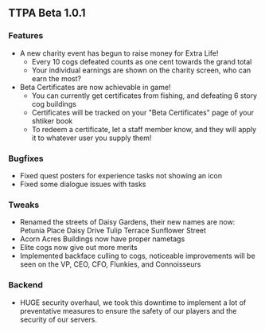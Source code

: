 ## TTPA Beta 1.0.1

### Features

  - A new charity event has begun to raise money for Extra Life!
    - Every 10 cogs defeated counts as one cent towards the grand total
    - Your individual earnings are shown on the charity screen, who can earn 
       the most?
  - Beta Certificates are now achievable in game!
    - You can currently get certificates from fishing, and defeating 6 story cog 
      buildings
    - Certificates will be tracked on your "Beta Certificates" page of your shtiker 
      book
    - To redeem a certificate, let a staff member know, and they will apply it to 
       whatever user you supply them!

### Bugfixes

  - Fixed quest posters for experience tasks not showing an icon
  - Fixed some dialogue issues with tasks

### Tweaks

  - Renamed the streets of Daisy Gardens, their new names are now:
      Petunia Place
      Daisy Drive
      Tulip Terrace
      Sunflower Street
  - Acorn Acres Buildings now have proper nametags
  - Elite cogs now give out more merits
  - Implemented backface culling to cogs, noticeable improvements will be seen 
    on the VP, CEO, CFO, Flunkies, and Connoisseurs

### Backend

  - HUGE security overhaul, we took this downtime to implement a lot of 
    preventative measures to ensure the safety of our players and the security of 
    our servers.